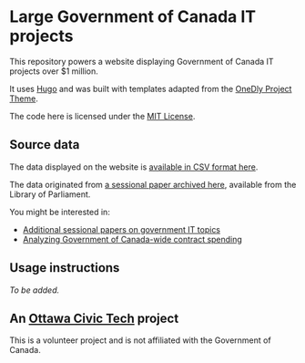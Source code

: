 # Large Government of Canada IT projects

This repository powers a website displaying Government of Canada IT projects over $1 million.

It uses [Hugo](https://gohugo.io) and was built with templates adapted from the [OneDly Project Theme](https://github.com/cdeck3r/OneDly-Theme).

The code here is licensed under the [MIT License](https://github.com/YOWCT/large-government-of-canada-it-projects/blob/master/LICENSE). 

## Source data

The data displayed on the website is [available in CSV format here](https://github.com/YOWCT/large-government-of-canada-it-projects/blob/master/static/csv/2019-gc-it-projects.csv).

The data originated from [a sessional paper archived here](https://github.com/YOWCT/large-government-of-canada-it-projects/blob/master/static/pdf/8555-421-2460.pdf), available from the Library of Parliament.

You might be interested in:

*   [Additional sessional papers on government IT topics](https://github.com/lchski/free-the-data/tree/master/lop/sessional-papers)
*   [Analyzing Government of Canada-wide contract spending](https://goc-spending.github.io/analysis/)

## Usage instructions

_To be added._

## An [Ottawa Civic Tech](https://ottawacivictech.ca/) project

This is a volunteer project and is not affiliated with the Government of Canada.
